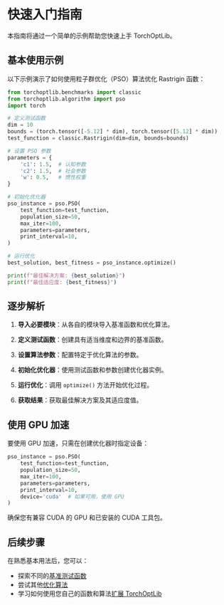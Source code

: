 # 快速入门指南

本指南将通过一个简单的示例帮助您快速上手 TorchOptLib。

## 基本使用示例

以下示例演示了如何使用粒子群优化（PSO）算法优化 Rastrigin 函数：

```python
from torchoptlib.benchmarks import classic
from torchoptlib.algorithm import pso
import torch

# 定义测试函数
dim = 10
bounds = (torch.tensor([-5.12] * dim), torch.tensor([5.12] * dim))
test_function = classic.Rastrigin(dim=dim, bounds=bounds)

# 设置 PSO 参数
parameters = {
    'c1': 1.5,  # 认知参数
    'c2': 1.5,  # 社会参数
    'w': 0.5,   # 惯性权重
}

# 初始化优化器
pso_instance = pso.PSO(
    test_function=test_function,
    population_size=50,
    max_iter=100,
    parameters=parameters,
    print_interval=10,
)

# 运行优化
best_solution, best_fitness = pso_instance.optimize()

print(f"最佳解决方案: {best_solution}")
print(f"最佳适应度: {best_fitness}")
```

## 逐步解析

1. **导入必要模块**：从各自的模块导入基准函数和优化算法。

2. **定义测试函数**：创建具有适当维度和边界的基准函数。

3. **设置算法参数**：配置特定于优化算法的参数。

4. **初始化优化器**：使用测试函数和参数创建优化器实例。

5. **运行优化**：调用 `optimize()` 方法开始优化过程。

6. **获取结果**：获取最佳解决方案及其适应度值。

## 使用 GPU 加速

要使用 GPU 加速，只需在创建优化器时指定设备：

```python
pso_instance = pso.PSO(
    test_function=test_function,
    population_size=50,
    max_iter=100,
    parameters=parameters,
    print_interval=10,
    device='cuda'  # 如果可用，使用 GPU
)
```

确保您有兼容 CUDA 的 GPU 和已安装的 CUDA 工具包。

## 后续步骤

在熟悉基本用法后，您可以：

- 探索不同的[基准测试函数](benchmarks.md)
- 尝试其他[优化算法](algorithms.md)
- 学习如何使用您自己的函数和算法[扩展 TorchOptLib](extending.md)
